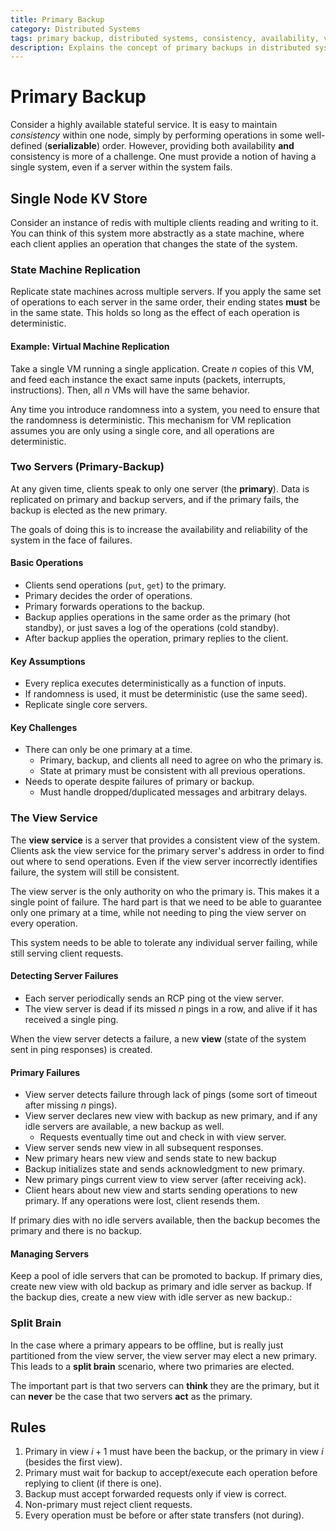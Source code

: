 ```yaml
---
title: Primary Backup
category: Distributed Systems
tags: primary backup, distributed systems, consistency, availability, view service, split brain
description: Explains the concept of primary backups in distributed systems, including state machine replication and the view service.
---
```


# Primary Backup

Consider a highly available stateful service. It is easy to maintain *consistency* within one node, simply by performing operations in some well-defined (**serializable**) order. However, providing both availability **and** consistency is more of a challenge. One must provide a notion of having a single system, even if a server within the system fails.

## Single Node KV Store

Consider an instance of redis with multiple clients reading and writing to it. You can think of this system more abstractly as a state machine, where each client applies an operation that changes the state of the system.

### State Machine Replication

Replicate state machines across multiple servers. If you apply the same set of operations to each server in the same order, their ending states **must** be in the same state. This holds so long as the effect of each operation is deterministic.

#### Example: Virtual Machine Replication

Take a single VM running a single application. Create $n$ copies of this VM, and feed each instance the exact same inputs (packets, interrupts, instructions). Then, all $n$ VMs will have the same behavior.

Any time you introduce randomness into a system, you need to ensure that the randomness is deterministic. This mechanism for VM replication assumes you are only using a single core, and all operations are deterministic.

### Two Servers (Primary-Backup)

At any given time, clients speak to only one server (the **primary**). Data is replicated on primary and backup servers, and if the primary fails, the backup is elected as the new primary.

The goals of doing this is to increase the availability and reliability of the system in the face of failures.

#### Basic Operations

- Clients send operations (`put`, `get`) to the primary.
- Primary decides the order of operations.
- Primary forwards operations to the backup.
- Backup applies operations in the same order as the primary (hot standby), or just saves a log of the operations (cold standby).
- After backup applies the operation, primary replies to the client.

#### Key Assumptions
- Every replica executes deterministically as a function of inputs.
- If randomness is used, it must be deterministic (use the same seed).
- Replicate single core servers.

#### Key Challenges

- There can only be one primary at a time.
    - Primary, backup, and clients all need to agree on who the primary is.
    - State at primary must be consistent with all previous operations.
- Needs to operate despite failures of primary or backup.
    - Must handle dropped/duplicated messages and arbitrary delays.

### The View Service

The **view service** is a server that provides a consistent view of the system. Clients ask the view service for the primary server's address in order to find out where to send operations. Even if the view server incorrectly identifies failure, the system will still be consistent.

The view server is the only authority on who the primary is. This makes it a single point of failure. The hard part is that we need to be able to guarantee only one primary at a time, while not needing to ping the view server on every operation.

This system needs to be able to tolerate any individual server failing, while still serving client requests.

#### Detecting Server Failures

- Each server periodically sends an RCP ping ot the view server.
- The view server is dead if its missed $n$ pings in a row, and alive if it has received a single ping.

When the view server detects a failure, a new **view** (state of the system sent in ping responses) is created.

#### Primary Failures

- View server detects failure through lack of pings (some sort of timeout after missing $n$ pings).
- View server declares new view with backup as new primary, and if any idle servers are available, a new backup as well.
    - Requests eventually time out and check in with view server.
- View server sends new view in all subsequent responses.
- New primary hears new view and sends state to new backup
- Backup initializes state and sends acknowledgment to new primary.
- New primary pings current view to view server (after receiving ack).
- Client hears about new view and starts sending operations to new primary. If any operations were lost, client resends them.


If primary dies with no idle servers available, then the backup becomes the primary and there is no backup.

#### Managing Servers

Keep a pool of idle servers that can be promoted to backup. If primary dies, create new view with old backup as primary and idle server as backup. If the backup dies, create a new view with idle server as new backup.:

### Split Brain

In the case where a primary appears to be offline, but is really just partitioned from the view server, the view server may elect a new primary. This leads to a **split brain** scenario, where two primaries are elected.

The important part is that two servers can **think** they are the primary, but it can **never** be the case that two servers **act** as the primary.

## Rules

1. Primary in view $i + 1$ must have been the backup, or the primary in view $i$ (besides the first view).
2. Primary must wait for backup to accept/execute each operation before replying to client (if there is one).
3. Backup must accept forwarded requests only if view is correct.
4. Non-primary must reject client requests.
5. Every operation must be before or after state transfers (not during).
